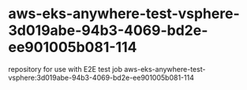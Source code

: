 # aws-eks-anywhere-test-vsphere-3d019abe-94b3-4069-bd2e-ee901005b081-114
repository for use with E2E test job aws-eks-anywhere-test-vsphere:3d019abe-94b3-4069-bd2e-ee901005b081-114
